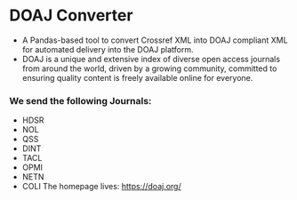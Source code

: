 # DOAJ Converter
- A Pandas-based tool to convert Crossref XML into DOAJ compliant XML for automated delivery into the DOAJ platform. 
- DOAJ is a unique and extensive index of diverse open access journals from around the world, driven by a growing community, committed to ensuring quality content is freely available online for everyone.

### We send the following Journals:

- HDSR
- NOL
- QSS
- DINT
- TACL
- OPMI
- NETN
- COLI
The homepage lives: https://doaj.org/
